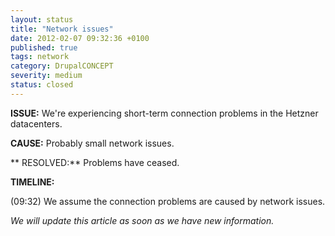 ```yaml
---
layout: status
title: "Network issues"
date: 2012-02-07 09:32:36 +0100
published: true
tags: network
category: DrupalCONCEPT
severity: medium
status: closed
---
```


**ISSUE:** We're experiencing short-term connection problems in the Hetzner datacenters.

**CAUSE:** Probably small network issues.

** RESOLVED:** Problems have ceased.

**TIMELINE:**

(09:32) We assume the connection problems are caused by network issues. 

*We will update this article as soon as we have new information.* 
